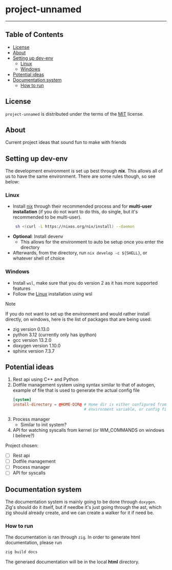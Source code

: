 # project-unnamed

-----

## Table of Contents

- [License](#license)
- [About](#about)
- [Setting up dev-env](#setting-up-dev-env)
    - [Linux](#linux)
    - [Windows](#windows)
- [Potential ideas](#potential-ideas)
- [Documentation system](#documentation-system)
    - [How to run](#how-to-run)

## License

`project-unnamed` is distributed under the terms of the [MIT](https://spdx.org/licenses/MIT.html) license.

## About
Current project ideas that sound fun to make with friends

## Setting up dev-env

The development environment is set up best through **nix**. This allows all of us to have the same environment. There are some rules though, so see below:

### Linux
* Install [nix](nixos.org/download) through their recommended process and for **multi-user installation** (if you do not want to do this, do single, but it's recommended to be multi-user).
    ```bash
     sh <(curl -L https://nixos.org/nix/install) --daemon
    ```
* **Optional**: Install devenv
    * This allows for the environment to auto be setup once you enter the directory
* Afterwards, from the directory, run `nix develop -c ${SHELL}`, or whatever shell of choice

### Windows
* Install `wsl`, make sure that you do version 2 as it has more supported features
* Follow the [Linux](#linux) installation using wsl
> [!NOTE]
> If you do not want to set up the environment and would rather install directly, on windows, here is the list of packages that are being used:
> * zig version 0.13.0
> * python 3.12 (currently only has ipython)
> * gcc version 13.2.0
> * doxygen version 1.10.0
> * sphinx version 7.3.7

## Potential ideas
1. Rest api using C++ and Python
2. Dotfile management system using syntax similar to that of autogen, example of file that is used to generate the actual config file
    ```toml
    [system]
    install-directory = @HOME-DIR@ # Home dir is either configured from a command line,
                                   # environment variable, or config file of tool
    ```
3. Process manager
    * Similar to init system?
4. API for watching syscalls from kernel (or WM_COMMANDS on windows I believe?)

Project chosen:
- [ ] Rest api
- [ ] Dotfile management
- [ ] Process manager
- [ ] API for syscalls

## Documentation system

The documentation system is mainly going to be done through `doxygen`. Zig's should do it itself, but if needbe it's just going through the ast, which zig should already create, and we can create a walker for it if need be.

### How to run
The documentation is ran through `zig`. In order to generate html documentation, please run
```bash
zig build docs
```
The generaed documentation will be in the local **html** directory.
